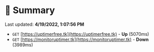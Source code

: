 # 📖 Summary
Last updated: **4/19/2022, 1:07:56 PM**

- `GET` [https://uptimerfree.tk](https://uptimerfree.tk) - **Up** (5070ms)
- `GET` [https://monitoruptimer.tk](https://monitoruptimer.tk) - **Down** (3989ms)
